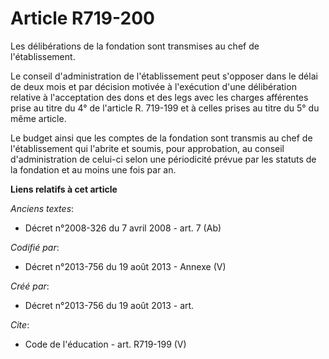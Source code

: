 # Article R719-200

Les délibérations de la fondation sont transmises au chef de l'établissement. 

Le conseil d'administration de l'établissement peut s'opposer dans le délai de deux mois et par décision motivée à
l'exécution d'une délibération relative à l'acceptation des dons et des legs avec les charges afférentes prise au titre du 4°
de l'article R. 719-199 et à celles prises au titre du 5° du même article. 

Le budget ainsi que les comptes de la fondation sont transmis au chef de l'établissement qui l'abrite et soumis, pour
approbation, au conseil d'administration de celui-ci selon une périodicité prévue par les statuts de la fondation et au moins
une fois par an.

**Liens relatifs à cet article**

_Anciens textes_:

  - Décret n°2008-326 du 7 avril 2008 - art. 7 (Ab)

_Codifié par_:

  - Décret n°2013-756 du 19 août 2013 -  Annexe (V)

_Créé par_:

  - Décret n°2013-756 du 19 août 2013 - art.

_Cite_:

  - Code de l'éducation - art. R719-199 (V)
